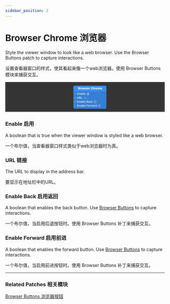```yaml
---
sidebar_position: 2
---
```


# Browser Chrome 浏览器

Style the viewer window to look like a web browser. Use the Browser Buttons patch to capture interactions.

设置查看器窗口的样式，使其看起来像一个web浏览器。使用 Browser Buttons 模块来捕获交互。

![Image](./../../static/img/docs/Device/browser-chrome.png)

### Enable 启用

A boolean that is true when the viewer window is styled like a web browser.

一个布尔值，当查看器窗口样式类似于web浏览器时为真。

### URL 链接

The URL to display in the address bar.

要显示在地址栏中的URL。

### Enable Back 启用返回

A boolean that enables the back button. Use [Browser Buttons](https://www.notion.so/Browser-Buttons-5655198330234faa92680d36d26f6675) to capture interactions.

一个布尔值，当启用后退按钮时。使用 Browser Buttons 补丁来捕获交互。

### Enable Forward 启用前进

A boolean that enables the forward button. Use [Browser Buttons](https://www.notion.so/Browser-Buttons-5655198330234faa92680d36d26f6675) to capture interactions.

一个布尔值，当启用前进按钮时。使用 Browser Buttons 补丁来捕获交互。

------

### Related Patches 相关模块

[Browser Buttons 浏览器按钮](https://www.notion.so/Browser-Buttons-5655198330234faa92680d36d26f6675)

